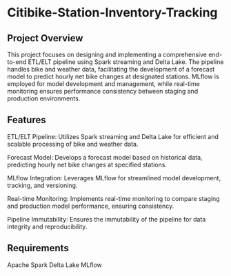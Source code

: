 # Citibike-Station-Inventory-Tracking

## Project Overview
This project focuses on designing and implementing a comprehensive end-to-end ETL/ELT pipeline using Spark streaming and Delta Lake. The pipeline handles bike and weather data, facilitating the development of a forecast model to predict hourly net bike changes at designated stations. MLflow is employed for model development and management, while real-time monitoring ensures performance consistency between staging and production environments.

## Features
ETL/ELT Pipeline: Utilizes Spark streaming and Delta Lake for efficient and scalable processing of bike and weather data.

Forecast Model: Develops a forecast model based on historical data, predicting hourly net bike changes at specified stations.

MLflow Integration: Leverages MLflow for streamlined model development, tracking, and versioning.

Real-time Monitoring: Implements real-time monitoring to compare staging and production model performance, ensuring consistency.

Pipeline Immutability: Ensures the immutability of the pipeline for data integrity and reproducibility.

## Requirements
Apache Spark
Delta Lake
MLflow
